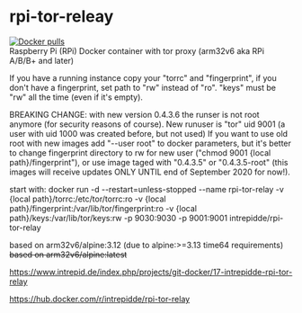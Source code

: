 # rpi-tor-releay
<a href="https://hub.docker.com/r/intrepidde/rpi-tor-relay"><img src="https://img.shields.io/docker/pulls/intrepidde/rpi-tor-relay.svg?style=plastic&logo=appveyor" alt="Docker pulls"/></a><br>
Raspberry Pi (RPi) Docker container with tor proxy
(arm32v6 aka RPi A/B/B+ and later)

If you have a running instance copy your "torrc" and "fingerprint", if you don't have a fingerprint, set path to "rw" instead of "ro". "keys" must be "rw" all the time (even if it's empty).


BREAKING CHANGE: with new version 0.4.3.6 the runser is not root anymore (for security reasons of course). New runuser is "tor" uid 9001 (a user with uid 1000 was created before, but not used) If you want to use old root with new images add "--user root" to docker parameters, but it's better to change fingerprint directory to rw for new user ("chmod 9001 {local path}/fingerprint"), or use image taged with "0.4.3.5" or "0.4.3.5-root" (this images will receive updates ONLY UNTIL end of September 2020 for now!).


start with:
docker run -d --restart=unless-stopped --name rpi-tor-relay -v {local path}/torrc:/etc/tor/torrc:ro -v {local path}/fingerprint:/var/lib/tor/fingerprint:ro -v {local path}/keys:/var/lib/tor/keys:rw -p 9030:9030 -p 9001:9001 intrepidde/rpi-tor-relay

based on arm32v6/alpine:3.12 (due to alpine:>=3.13 time64 requirements)
~~based on arm32v6/alpine:latest~~

https://www.intrepid.de/index.php/projects/git-docker/17-intrepidde-rpi-tor-relay

https://hub.docker.com/r/intrepidde/rpi-tor-relay
